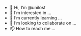 - 👋 Hi, I’m @unilost
- 👀 I’m interested in ...
- 🌱 I’m currently learning ...
- 💞️ I’m looking to collaborate on ...
- 📫 How to reach me ...

<!---
unilost/unilost is a ✨ special ✨ repository because its `README.md` (this file) appears on your GitHub profile.
You can click the Preview link to take a look at your changes.
--->
